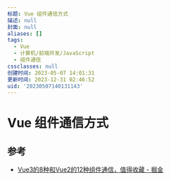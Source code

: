 ```yaml
---
标题: Vue 组件通信方式
描述: null
封面: null
aliases: []
tags:
  - Vue
  - 计算机/前端开发/JavaScript
  - 组件通信
cssclasses: null
创建时间: 2023-05-07 14:01:31
更新时间: 2023-12-31 02:46:52
uid: '20230507140131143'
---
```


# Vue 组件通信方式

## 参考

- [Vue3的8种和Vue2的12种组件通信，值得收藏 - 掘金](https://juejin.cn/post/6999687348120190983)


